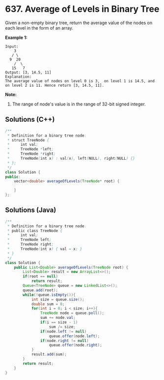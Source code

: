 # 637. Average of Levels in Binary Tree

Given a non-empty binary tree, return the average value of the nodes on each level in the form of an array.

**Example 1:**

```
Input:
    3
   / \
  9  20
    /  \
   15   7
Output: [3, 14.5, 11]
Explanation:
The average value of nodes on level 0 is 3,  on level 1 is 14.5, and on level 2 is 11. Hence return [3, 14.5, 11].
```

**Note:**

1. The range of node's value is in the range of 32-bit signed integer.



## Solutions (C++)

```java
/**
 * Definition for a binary tree node.
 * struct TreeNode {
 *     int val;
 *     TreeNode *left;
 *     TreeNode *right;
 *     TreeNode(int x) : val(x), left(NULL), right(NULL) {}
 * };
 */
class Solution {
public:
    vector<double> averageOfLevels(TreeNode* root) {

    }
};
```



## Solutions (Java)

```java
/**
 * Definition for a binary tree node.
 * public class TreeNode {
 *     int val;
 *     TreeNode left;
 *     TreeNode right;
 *     TreeNode(int x) { val = x; }
 * }
 */
class Solution {
    public List<Double> averageOfLevels(TreeNode root) {
        List<Double> result = new ArrayList<>();
        if(root == null)
            return result;
        Queue<TreeNode> queue = new LinkedList<>();
        queue.add(root);
        while(!queue.isEmpty()){
            int size = queue.size();
            double sum = 0;
            for(int i = 0; i < size; i++){
                TreeNode node = queue.poll();
                sum += node.val;
                if(i == size - 1)
                    sum /= size;
                if(node.left != null)
                    queue.offer(node.left);
                if(node.right != null)
                    queue.offer(node.right);
            }
            result.add(sum);
        }
        return result;
    }
}
```

